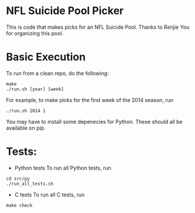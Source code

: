 # NFL Suicide Pool Picker

This is code that makes picks for an NFL Suicide Pool.
Thanks to Renjie You for organizing this pool.

# Basic Execution
To run from a clean repo, do the following:
```
make
./run.sh [year] [week]
```

For example, to make picks for the first week of the 2014 season, run
```
./run.sh 2014 1
```

You may have to install some depenecies for Python.
These should all be available on pip.

# Tests:
* Python tests
To run all Python tests, run
```
cd src/py
./run_all_tests.sh
```

* C tests
To run all C tests, run
```
make check
```
